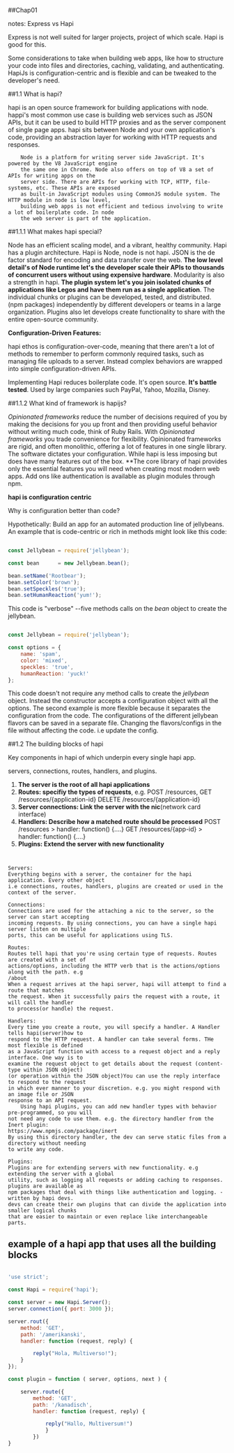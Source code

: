 ##Chap01

notes: Express vs Hapi

Express is not well suited for larger projects, project of which scale. Hapi is good for this.

Some considerations to take when building web apps, like how to structure your code into files and directories, caching, validating, and authenticating. HapiJs is configuration-centric and is flexible and can be tweaked to the developer's need.

##1.1 What is hapi?

hapi is an open source framework for building applications with node. happi's most common use case is building web services such as JSON APIs, but it can be used to build HTTP proxies and as the server component of single page apps. hapi sits between Node and your own application's code, providing an abstraction layer for working with HTTP requests and responses.

		Node is a platform for writing server side JavaScript. It's powered by the V8 JavaScript engine
		the same one in Chrome. Node also offers on top of V8 a set of APIs for writing apps on the
		server side. There are APIs for working with TCP, HTTP, file-systems, etc. These APIs are exposed
		as built-in JavaScript modules using CommonJS module system. The HTTP module in node is low level,
		building web apps is not efficient and tedious involving to write a lot of boilerplate code. In node
		the web server is part of the application.

##1.1.1 What makes hapi special?

Node has an efficient scaling model, and a vibrant, healthy community. Hapi has a plugin architecture. Hapi is Node,  node is not hapi. JSON is the de factor standard for encoding and data transfer over the web. **The low level detail's of Node runtime let's the developer scale their APIs to thousands of concurrent users without using expensive hardware**. Modularity is also a strength in hapi. **The plugin system let's you join isolated chunks of applications like Legos and have them run as a single application**. The individual chunks or plugins can be developed, tested, and distributed. (npm packages) independently by different developers or teams in a large organization. Plugins also let develops create functionality to share with the entire open-source community.

**Configuration-Driven Features:**

hapi ethos is configuration-over-code, meaning that there aren't a lot of methods to remember to perform commonly required tasks, such as managing file uploads to a server. Instead complex behaviors are wrapped into simple configuration-driven APIs.

Implementing Hapi reduces boilerplate code. It's open source. **It's battle tested**. Used by large companies such PayPal, Yahoo, Mozilla, Disney.

##1.1.2 What kind of framework is hapijs?

*Opinionated frameworks* reduce the number of decisions required of you by making the decisions for you up front and then providing useful behavior without writing much code, think of Ruby Rails. With *Opinionated frameworks* you trade convenience for flexibility. Opinionated frameworks are rigid, and often monolithic, offering a lot of features in one single library. The software dictates your configuration. While hapi is less imposing but does have many features out of the box. **The core library of hapi provides only the essential features you will need when creating most modern web apps. Add ons like authentication is available as plugin modules through npm.

**hapi is configuration centric**

Why is configuration better than code?

Hypothetically: Build an app for an automated production line of jellybeans. An example that is code-centric or rich in methods might look like this code:

```Javascript

const Jellybean = require('jellybean');

const bean      = new Jellybean.bean();

bean.setName('Rootbear');
bean.setColor('brown');
bean.setSpeckles('true');
bean.setHumanReaction('yum!');


```

This code is "verbose" --five methods calls on the *bean* object to create the jellybean.

```Javascript

const Jellybean = require('jellybean');

const options = {
	name: 'spam',
	color: 'mixed',
	speckles: 'true',
	humanReaction: 'yuck!'
};

```

This code doesn't not require any method calls to create the *jellybean* object. Instead the constructor accepts a configuration object with all the options. The second example is more flexible because it separates the configuration from the code. The configurations of the different jellybean flavors can be saved in a separate file. Changing the flavors/configs in the file without affecting the code. i.e update the config.

##1.2 The building blocks of hapi

Key components in hapi of which underpin every single hapi app.

servers, connections, routes, handlers, and plugins.

1. **The server is the root of all hapi applications**
2. **Routes: specifiy the types of requests**, e.g. POST /resources, GET /resources/{application-id}
DELETE /resources/{application-id}
3. **Server connections: Link the server with the nic**(network card interface)
4. **Handlers: Describe how a matched route should be processed**
POST /resources > handler: function() {....}
GET /resources/{app-id} > handler: function() {....}
5. **Plugins: Extend the server with new functionality**

#
    Servers:
    Everything begins with a server, the container for the hapi application. Every other object
    i.e connections, routes, handlers, plugins are created or used in the context of the server.

    Connections:
    Connections are used for the attaching a nic to the server, so the server can start accepting
    incoming requests. By using connections, you can have a single hapi server listen on multiple
    ports, this can be useful for applications using TLS.

    Routes:
    Routes tell hapi that you're using certain type of requests. Routes are created with a set of
    actions/options, including the HTTP verb that is the actions/options along with the path. e.g
    /about
    When a request arrives at the hapi server, hapi will attempt to find a route that matches
    the request. When it successfully pairs the request with a route, it will call the handler
    to process(or handle) the request.

    Handlers:
    Every time you create a route, you will specify a handler. A Handler tells hapi(server)how to
    respond to the HTTP request. A handler can take several forms. THe most flexible is defined
    as a JavaScript function with access to a request object and a reply interface. One way is to
    examine the request object to get details about the request (content-type within JSON object)
    (or operation within the JSON object)You can use the reply interface to respond to the request
    in which ever manner to your discretion. e.g. you might respond with an image file or JSON
    response to an API request.
    	Using hapi plugins, you can add new handler types with behavior pre-programmed, so you will
    not need any code to use them. e.g. the directory handler from the Inert plugin:
	https://www.npmjs.com/package/inert
	By using this directory handler, the dev can serve static files from a directory without needing
	to write any code.

    Plugins:
    Plugins are for extending servers with new functionality. e.g extending the server with a global
    utility, such as logging all requests or adding caching to responses. plugins are available as
    npm packages that deal with things like authentication and logging. - written by hapi devs.
    devs can create their own plugins that can divide the application into smaller logical chunks
    that are easier to maintain or even replace like interchangeable parts.


## example of a hapi app that uses all the building blocks

```Javascript

'use strict';

const Hapi = require('hapi');

const server = new Hapi.Server();
server.connection({ port: 3000 });

server.rout({
	method: 'GET',
	path: '/amerikanski',
	handler: function (request, reply) {

		reply("Hola, Multiverso!");
	}
});

const plugin = function ( server, options, next ) {

	server.route({
		method: 'GET',
		path: '/kanadisch',
		handler: function (request, reply) {

			reply("Hallo, Multiversum!")
			}
		})
}









